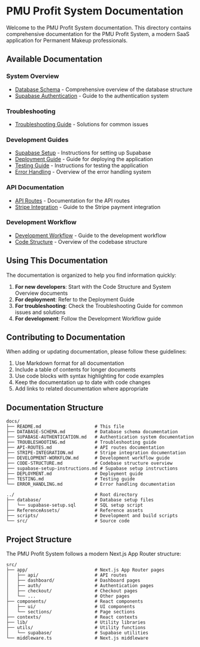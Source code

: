 # PMU Profit System Documentation

Welcome to the PMU Profit System documentation. This directory contains comprehensive documentation for the PMU Profit System, a modern SaaS application for Permanent Makeup professionals.

## Available Documentation

### System Overview
- [Database Schema](DATABASE-SCHEMA.md) - Comprehensive overview of the database structure
- [Supabase Authentication](SUPABASE-AUTHENTICATION.md) - Guide to the authentication system

### Troubleshooting
- [Troubleshooting Guide](TROUBLESHOOTING.md) - Solutions for common issues

### Development Guides
- [Supabase Setup](supabase-setup-instructions.md) - Instructions for setting up Supabase
- [Deployment Guide](DEPLOYMENT.md) - Guide for deploying the application
- [Testing Guide](TESTING.md) - Instructions for testing the application
- [Error Handling](ERROR_HANDLING.md) - Overview of the error handling system

### API Documentation
- [API Routes](API-ROUTES.md) - Documentation for the API routes
- [Stripe Integration](STRIPE-INTEGRATION.md) - Guide to the Stripe payment integration

### Development Workflow
- [Development Workflow](DEVELOPMENT-WORKFLOW.md) - Guide to the development workflow
- [Code Structure](CODE-STRUCTURE.md) - Overview of the codebase structure

## Using This Documentation

The documentation is organized to help you find information quickly:

1. **For new developers**: Start with the Code Structure and System Overview documents
2. **For deployment**: Refer to the Deployment Guide
3. **For troubleshooting**: Check the Troubleshooting Guide for common issues and solutions
4. **For development**: Follow the Development Workflow guide

## Contributing to Documentation

When adding or updating documentation, please follow these guidelines:

1. Use Markdown format for all documentation
2. Include a table of contents for longer documents
3. Use code blocks with syntax highlighting for code examples
4. Keep the documentation up to date with code changes
5. Add links to related documentation where appropriate

## Documentation Structure

```
docs/
├── README.md                    # This file
├── DATABASE-SCHEMA.md           # Database schema documentation
├── SUPABASE-AUTHENTICATION.md   # Authentication system documentation
├── TROUBLESHOOTING.md           # Troubleshooting guide
├── API-ROUTES.md                # API routes documentation
├── STRIPE-INTEGRATION.md        # Stripe integration documentation
├── DEVELOPMENT-WORKFLOW.md      # Development workflow guide
├── CODE-STRUCTURE.md            # Codebase structure overview
├── supabase-setup-instructions.md # Supabase setup instructions
├── DEPLOYMENT.md                # Deployment guide
├── TESTING.md                   # Testing guide
└── ERROR_HANDLING.md            # Error handling documentation

../                              # Root directory
├── database/                    # Database setup files
│   └── supabase-setup.sql       # SQL setup script
├── ReferenceAssets/             # Reference assets
├── scripts/                     # Development and build scripts
└── src/                         # Source code
```

## Project Structure

The PMU Profit System follows a modern Next.js App Router structure:

```
src/
├── app/                         # Next.js App Router pages
│   ├── api/                     # API routes
│   ├── dashboard/               # Dashboard pages
│   ├── auth/                    # Authentication pages
│   ├── checkout/                # Checkout pages
│   └── ...                      # Other pages
├── components/                  # React components
│   ├── ui/                      # UI components
│   └── sections/                # Page sections
├── contexts/                    # React contexts
├── lib/                         # Utility libraries
├── utils/                       # Utility functions
│   └── supabase/                # Supabase utilities
└── middleware.ts                # Next.js middleware
``` 